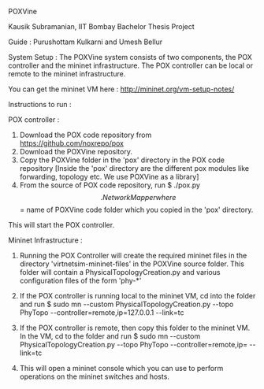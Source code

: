 POXVine

Kausik Subramanian, IIT Bombay
Bachelor Thesis Project

Guide : Purushottam Kulkarni and Umesh Bellur


System Setup : 
The POXVine system consists of two components, the POX controller and the mininet infrastructure. The POX controller can be local or remote to the mininet infrastructure. 

You can get the mininet VM here : http://mininet.org/vm-setup-notes/


Instructions to run :

POX controller : 
1. Download the POX code repository from https://github.com/noxrepo/pox
2. Download the POXVine repository.
3. Copy the POXVine folder in the 'pox' directory in the POX code repository [Inside the 'pox' directory are the different pox modules like forwarding, topology etc. We use POXVine as a library]
4. From the source of POX code repository, run 
	$ ./pox.py $$.NetworkMapper
	where $$ = name of POXVine code folder which you copied in the 'pox' directory.

This will start the POX controller. 


Mininet Infrastructure : 
1. Running the POX Controller will create the required mininet files in the directory 
'virtnetsim-mininet-files' in the POXVine source folder. This folder will contain a PhysicalTopologyCreation.py and various configuration files of the form 'phy-*' 
2. If the POX controller is running local to the mininet VM, cd into the folder and run
	$ sudo mn --custom PhysicalTopologyCreation.py  --topo PhyTopo --controller=remote,ip=127.0.0.1 --link=tc

3. If the POX controller is remote, then copy this folder to the mininet VM. 
   In the VM, cd to the folder and run 
   	$ sudo mn --custom PhysicalTopologyCreation.py  --topo PhyTopo --controller=remote,ip=<IP of remote controller> --link=tc

4. This will open a mininet console which you can use to perform operations on the mininet switches and hosts. 


